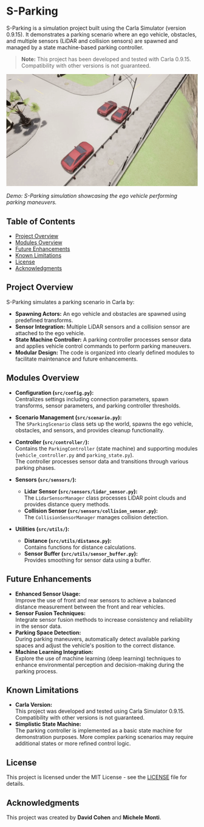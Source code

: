 # S-Parking

S-Parking is a simulation project built using the Carla Simulator (version 0.9.15). It demonstrates a parking scenario where an ego vehicle, obstacles, and multiple sensors (LiDAR and collision sensors) are spawned and managed by a state machine-based parking controller.

> **Note:** This project has been developed and tested with Carla 0.9.15. Compatibility with other versions is not guaranteed.

![S-Parking Demo](media/sparking_demo.gif)

*Demo: S-Parking simulation showcasing the ego vehicle performing parking maneuvers.*


## Table of Contents

- [Project Overview](#project-overview)
- [Modules Overview](#modules-overview)
- [Future Enhancements](#future-enhancements)
- [Known Limitations](#known-limitations)
- [License](#license)
- [Acknowledgments](#acknowledgments)

## Project Overview

S-Parking simulates a parking scenario in Carla by:

- **Spawning Actors:** An ego vehicle and obstacles are spawned using predefined transforms.
- **Sensor Integration:** Multiple LiDAR sensors and a collision sensor are attached to the ego vehicle.
- **State Machine Controller:** A parking controller processes sensor data and applies vehicle control commands to perform parking maneuvers.
- **Modular Design:** The code is organized into clearly defined modules to facilitate maintenance and future enhancements.


## Modules Overview

- **Configuration (`src/config.py`):**  
  Centralizes settings including connection parameters, spawn transforms, sensor parameters, and parking controller thresholds.

- **Scenario Management (`src/scenario.py`):**  
  The `SParkingScenario` class sets up the world, spawns the ego vehicle, obstacles, and sensors, and provides cleanup functionality.

- **Controller (`src/controller/`):**  
  Contains the `ParkingController` (state machine) and supporting modules (`vehicle_controller.py` and `parking_state.py`).  
  The controller processes sensor data and transitions through various parking phases.

- **Sensors (`src/sensors/`):**  
  - **Lidar Sensor (`src/sensors/lidar_sensor.py`):**  
    The `LidarSensorManager` class processes LiDAR point clouds and provides distance query methods.
  - **Collision Sensor (`src/sensors/collision_sensor.py`):**  
    The `CollisionSensorManager` manages collision detection.

- **Utilities (`src/utils/`):**  
  - **Distance (`src/utils/distance.py`):**  
    Contains functions for distance calculations.
  - **Sensor Buffer (`src/utils/sensor_buffer.py`):**  
    Provides smoothing for sensor data using a buffer.

## Future Enhancements

- **Enhanced Sensor Usage:**  
  Improve the use of front and rear sensors to achieve a balanced distance measurement between the front and rear vehicles.
- **Sensor Fusion Techniques:**  
  Integrate sensor fusion methods to increase consistency and reliability in the sensor data.
- **Parking Space Detection:**  
  During parking maneuvers, automatically detect available parking spaces and adjust the vehicle's position to the correct distance.
- **Machine Learning Integration:**  
  Explore the use of machine learning (deep learning) techniques to enhance environmental perception and decision-making during the parking process.

## Known Limitations

- **Carla Version:**  
  This project was developed and tested using Carla Simulator 0.9.15. Compatibility with other versions is not guaranteed.
- **Simplistic State Machine:**  
  The parking controller is implemented as a basic state machine for demonstration purposes. More complex parking scenarios may require additional states or more refined control logic.

## License

This project is licensed under the MIT License - see the [LICENSE](LICENSE) file for details.

## Acknowledgments

This project was created by **David Cohen** and **Michele Monti**.
